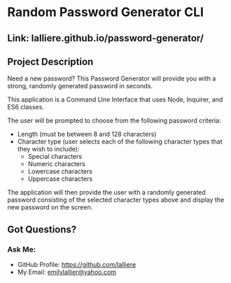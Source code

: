 # Random Password Generator CLI

## Link: lalliere.github.io/password-generator/

## Project Description
Need a new password? This Password Generator will provide you with a strong, randomly generated password in seconds.

This application is a Command LIne Interface that uses Node, Inquirer, and ES6 classes.

The user will be prompted to choose from the following password criteria:
* Length (must be between 8 and 128 characters)
* Character type (user selects each of the following character types that they wish to include):
    * Special characters
    * Numeric characters
    * Lowercase characters
    * Uppercase characters

The application will then provide the user with a randomly generated password consisting of the selected character types above and display the new password on the screen.

## Got Questions? 
### Ask Me:
* GitHub Profile: https://github.com/lalliere
* My Email: emilylallier@yahoo.com